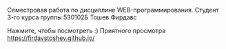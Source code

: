 Семестровая работа по дисциплине WEB-программирования. 
Студент 3-го курса группы 530102Б
Тошев Фирдавс 

Нажмите, чтобы посмотреть :) Приятного просмотра
https://firdavstoshev.github.io/